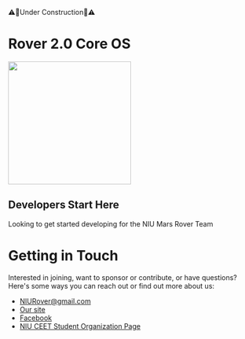 :warning::construction:Under Construction:construction::warning:

# Rover 2.0 Core OS

<img src="https://github.com/NIURoverTeam/RoverCoreOS/blob/master/assets/NIU%20Rover%20Logo%20V2.png" width="250" height="250"/>

## Developers Start Here

Looking to get started developing for the NIU Mars Rover Team

# Getting in Touch

Interested in joining, want to sponsor or contribute, or have questions? Here's some ways you can reach out or find out more about us:

* [NIURover@gmail.com](mailto:niurover@gmail.com)
* [Our site](https://niurover.wixsite.com/niurover)
* [Facebook](https://www.facebook.com/NIURover)
* [NIU CEET Student Organization Page](https://www.niu.edu/CEET/student-organizations/index.shtml)
